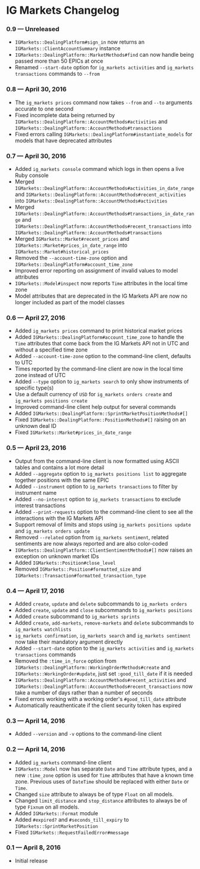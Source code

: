 # IG Markets Changelog

### 0.9 — Unreleased

- `IGMarkets::DealingPlatform#sign_in` now returns an `IGMarkets::ClientAccountSummary` instance
- `IGMarkets::DealingPlatform::MarketMethods#find` can now handle being passed more than 50 EPICs at once
- Renamed `--start-date` option for `ig_markets activities` and `ig_markets transactions` commands to `--from`

### 0.8 — April 30, 2016

- The `ig_markets prices` command now takes `--from` and `--to` arguments accurate to one second
- Fixed incomplete data being returned by `IGMarkets::DealingPlatform::AccountMethods#activities` and
  `IGMarkets::DealingPlatform::AccountMethods#transactions`
- Fixed errors calling `IGMarkets::DealingPlatform#instantiate_models` for models that have deprecated attributes

### 0.7 — April 30, 2016

- Added `ig_markets console` command which logs in then opens a live Ruby console
- Merged `IGMarkets::DealingPlatform::AccountMethods#activities_in_date_range` and
  `IGMarkets::DealingPlatform::AccountMethods#recent_activities` into
  `IGMarkets::DealingPlatform::AccountMethods#activities`
- Merged `IGMarkets::DealingPlatform::AccountMethods#transactions_in_date_range` and
  `IGMarkets::DealingPlatform::AccountMethods#recent_transactions` into
  `IGMarkets::DealingPlatform::AccountMethods#transactions`
- Merged `IGMarkets::Market#recent_prices` and `IGMarkets::Market#prices_in_date_range` into
  `IGMarkets::Market#historical_prices`
- Removed the `--account-time-zone` option and `IGMarkets::DealingPlatform#account_time_zone`
- Improved error reporting on assignment of invalid values to model attributes
- `IGMarkets::Model#inspect` now reports `Time` attributes in the local time zone
- Model attributes that are deprecated in the IG Markets API are now no longer included as part of the model classes

### 0.6 — April 27, 2016

- Added `ig_markets prices` command to print historical market prices
- Added `IGMarkets::DealingPlatform#account_time_zone` to handle the `Time` attributes that come back from the IG
  Markets API not in UTC and without a specified time zone
- Added `--account-time-zone` option to the command-line client, defaults to UTC
- Times reported by the command-line client are now in the local time zone instead of UTC
- Added `--type` option to `ig_markets search` to only show instruments of specific type(s)
- Use a default currency of `USD` for `ig_markets orders create` and `ig_markets positions create`
- Improved command-line client help output for several commands
- Added `IGMarkets::DealingPlatform::SprintMarketPositionMethods#[]`
- Fixed `IGMarkets::DealingPlatform::PositionMethods#[]` raising on an unknown deal ID
- Fixed `IGMarkets::Market#prices_in_date_range`

### 0.5 — April 23, 2016

- Output from the command-line client is now formatted using ASCII tables and contains a lot more detail
- Added `--aggregate` option to `ig_markets positions list` to aggregate together positions with the same EPIC
- Added `--instrument` option to `ig_markets transactions` to filter by instrument name
- Added `--no-interest` option to `ig_markets transactions` to exclude interest transactions
- Added `--print-requests` option to the command-line client to see all the interactions with the IG Markets API
- Support removal of limits and stops using `ig_markets positions update` and `ig_markets orders update`
- Removed `--related` option from `ig_markets sentiment`, related sentiments are now always reported and are also
  color-coded
- `IGMarkets::DealingPlatform::ClientSentimentMethods#[]` now raises an exception on unknown market IDs
- Added `IGMarkets::Position#close_level`
- Removed `IGMarkets::Position#formatted_size` and `IGMarkets::Transaction#formatted_transaction_type`

### 0.4 — April 17, 2016

- Added `create`, `update` and `delete` subcommands to `ig_markets orders`
- Added `create`, `update` and `close` subcommands to `ig_markets positions`
- Added `create` subcommand to `ig_markets sprints`
- Added `create`, `add-markets`, `remove-markets` and `delete` subcommands to `ig_markets watchlists`
- `ig_markets confirmation`, `ig_markets search` and `ig_markets sentiment` now take their mandatory argument directly
- Added `--start-date` option to the `ig_markets activities` and `ig_markets transactions` commands
- Removed the `:time_in_force` option from `IGMarkets::DealingPlatform::WorkingOrderMethods#create` and
  `IGMarkets::WorkingOrder#update`, just set `:good_till_date` if it is needed
- `IGMarkets::DealingPlatform::AccountMethods#recent_activities` and
  `IGMarkets::DealingPlatform::AccountMethods#recent_transactions` now take a number of days rather than a number of
  seconds
- Fixed errors working with a working order's `#good_till_date` attribute
- Automatically reauthenticate if the client security token has expired

### 0.3 — April 14, 2016

- Added `--version` and `-v` options to the command-line client

### 0.2 — April 14, 2016

- Added `ig_markets` command-line client
- `IGMarkets::Model` now has separate `Date` and `Time` attribute types, and a new `:time_zone` option is used for
  `Time` attributes that have a known time zone. Previous uses of `DateTime` should be replaced with either `Date` or
  `Time`.
- Changed `size` attribute to always be of type `Float` on all models.
- Changed `limit_distance` and `stop_distance` attributes to always be of type `Fixnum` on all models.
- Added `IGMarkets::Format` module
- Added `#expired?` and `#seconds_till_expiry` to `IGMarkets::SprintMarketPosition`
- Fixed `IGMarkets::RequestFailedError#message`

### 0.1 — April 8, 2016

- Initial release
